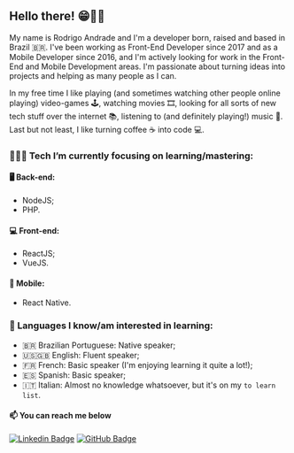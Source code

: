 <h2>Hello there! 😁👋🏼</h2>

My name is Rodrigo Andrade and I'm a developer born, raised and based in Brazil 🇧🇷. I've been working as Front-End Developer since 2017 and as a Mobile Developer since 2016, and I'm actively looking for work in the Front-End and Mobile Development areas. I'm passionate about turning ideas into projects and helping as many people as I can.

In my free time I like playing (and sometimes watching other people online playing) video-games 🕹, watching movies 🎞️, looking for all sorts of new tech stuff over the internet 📚, listening to (and definitely playing!) music 🎵. Last but not least, I like turning coffee ☕️ into code 💻.

<h3>👨🏻‍💻 Tech I’m currently focusing on learning/mastering:</h3>

<h4>🖥 Back-end:</h4>

- NodeJS;
- PHP.

<h4>💻 Front-end:</h4>

- ReactJS;
- VueJS.
  
<h4>📱 Mobile:</h4>

- React Native.

<h3>🚩 Languages I know/am interested in learning:</h3>

- 🇧🇷 Brazilian Portuguese: Native speaker;
- 🇺🇸🇬🇧 English: Fluent speaker;
- 🇫🇷 French: Basic speaker (I'm enjoying learning it quite a lot!);
- 🇪🇸 Spanish: Basic speaker;
- 🇮🇹 Italian: Almost no knowledge whatsoever, but it's on my `to learn list`.

<h4>📫 You can reach me below</h4>

[![Linkedin Badge](https://img.shields.io/badge/-LinkedIn-blue?style=flat-square&logo=Linkedin&logoColor=white&link=https://www.linkedin.com/in/rodrigoandrade93)](https://www.linkedin.com/in/rodrigoandrade93)
[![GitHub Badge](https://img.shields.io/github/followers/rodrigoftw?label=follow&style=social)](https://github.com/rodrigoftw)


<!--
**rodrigoftw/rodrigoftw** is a ✨ _special_ ✨ repository because its `README.md` (this file) appears on your GitHub profile.

Here are some ideas to get you started:

- 🔭 I’m currently working on ...
- 🌱 I’m currently learning ...
- 👯 I’m looking to collaborate on ...
- 🤔 I’m looking for help with ...
- 💬 Ask me about ...
-  ...
- 😄 Pronouns: ...
- ⚡ Fun fact: ...
-->

